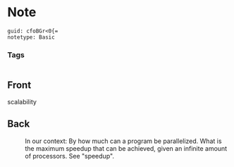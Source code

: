 # Note
```
guid: cfoBGr<0{=
notetype: Basic
```

### Tags
```
```

## Front
scalability

## Back
<dd>In our context: By how much can a program be parallelized. What is 
the maximum speedup that can be achieved, given an infinite amount of 
processors. See "speedup".</dd>
